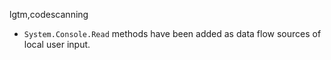 lgtm,codescanning
* `System.Console.Read` methods have been added as data flow sources of local user input.

